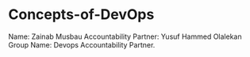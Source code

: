 # Concepts-of-DevOps
Name: Zainab Musbau
Accountability Partner: Yusuf Hammed Olalekan
Group Name: Devops Accountability Partner.
